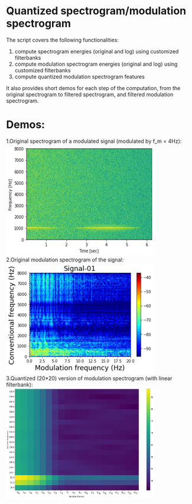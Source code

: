 # Quantized spectrogram/modulation spectrogram

The script covers the following functionalities:
1) compute spectrogram energies (original and log) using customized filterbanks
2) compute modulation spectrogram energies (original and log) using customized filterbanks
3) compute quantized modulation spectrogram features

It also provides short demos for each step of the computation, from the original spectrogram to filtered spectrogram, and filtered modulation spectrogram. <br />

# Demos:<br />
1.Original spectrogram of a modulated signal (modulated by f_m = 4Hz):<br />
<img src="./docs/test_spec_og.png" width="400" height="300"><br />
2.Original modulation spectrogram of the signal:<br />
<img src="./docs/test_modspec.png" width="400" height="300"><br />
3.Quantized (20\*20) version of modulation spectrogram (with linear filterbank):<br />
<img src="./docs/test_fbank.png" width="400" height="300">
